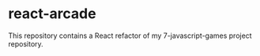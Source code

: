 # react-arcade
This repository contains a React refactor of my 7-javascript-games project repository.
